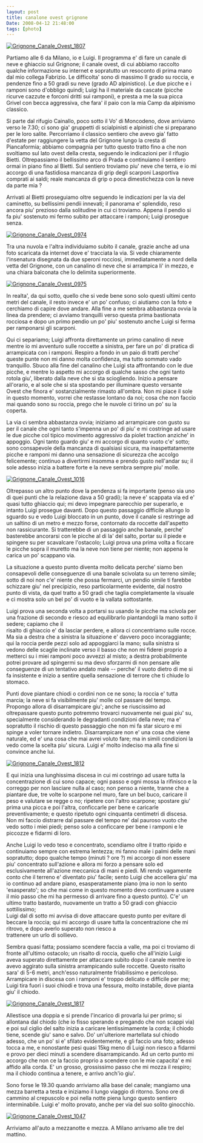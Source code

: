 ```yaml
---
layout: post
title: canalone ovest grignone
Date: 2008-04-12 21:48:00
tags: [photo]
---
```

 

[![Grignone_Canale_Ovest_1807](http://farm4.static.flickr.com/3284/2407952675_282f41f347.jpg)](http://www.flickr.com/photos/aadm/2407952675/)  
  
Partiamo alle 6 da Milano, io e Luigi. Il programma e' di fare un canale di neve e ghiaccio sul Grignone; il canale ovest, di cui abbiamo raccolto qualche informazione su internet e sopratutto un resoconto di prima mano dal mio collega Fabrizio. Le difficolta' sono di massimo II grado su roccia, e pendenze fino a 50 gradi su neve (grado AD alpinistico). Le due picche e i ramponi sono d'obbligo quindi; Luigi ha il materiale da cascate (picche ricurve cazzute e forconi dritti sui ramponi), e presta a me la sua picca Grivel con becca aggressiva, che fara' il paio con la mia Camp da alpinismo classico.  
  
Si parte dal rifugio Cainallo, poco sotto il Vo' di Moncodeno, dove arriviamo verso le 7.30; ci sono gia' gruppetti di scialpinisti e alpinisti che si preparano per le loro salite. Percorriamo il classico sentiero che avevo gia' fatto d'estate per raggiungere la vetta del Grignone lungo la cresta di Piancaformia; abbiamo compagnia per tutto questo tratto fino a che non svoltiamo sul lato ovest della cresta, seguendo le indicazioni per il rifugio Bietti. Oltrepassiamo il bellissimo arco di Prada e continuiamo il sentiero ormai in piano fino al Bietti. Sul sentiero troviamo piu' neve che terra, e io mi accorgo di una fastidiosa mancanza di grip degli scarponi Lasportiva comprati ai saldi; reale mancanza di grip o poca dimestichezza con la neve da parte mia ?  
  
Arrivati al Bietti proseguiamo oltre seguendo le indicazioni per la via del caminetto, su bellissimi pendii innevati; il panorama e' splendido, reso ancora piu' prezioso dalla solitudine in cui ci troviamo. Appena il pendio si fa piu' sostenuto mi fermo subito per attaccare i ramponi; Luigi prosegue senza.  
  
[![Grignone_Canale_Ovest_0974](http://farm3.static.flickr.com/2328/2408759916_430b70dddd.jpg)](http://www.flickr.com/photos/aadm/2408759916/)  
  
Tra una nuvola e l'altra individuiamo subito il canale, grazie anche ad una foto scaricata da internet dove e' tracciata la via. Si vede chiaramente l'insenatura disegnata da due speroni rocciosi, immediatamente a nord della vetta del Grignone, con un canalino di neve che si arrampica li' in mezzo, e una chiara balconata che lo delimita superiormente.  
  
[![Grignone_Canale_Ovest_0975](http://farm3.static.flickr.com/2203/2408760392_09ecc49bc1.jpg)](http://www.flickr.com/photos/aadm/2408760392/)  
  
In realta', da qui sotto, quello che si vede bene sono solo questi ultimi cento metri del canale, il resto invece e' un po' confuso; ci aiutiamo con la foto e cerchiamo di capire dove andare. Alla fine a me sembra abbastanza ovvia la linea da prendere; ci avviamo tranquilli verso questa prima bastionata rocciosa e dopo un primo pendio un po' piu' sostenuto anche Luigi si ferma per ramponarsi gli scarponi.  
  
Qui ci separiamo; Luigi affronta direttamente un primo canalino di neve mentre io mi avventuro sulle roccette a sinistra, per fare un po' di pratica di arrampicata con i ramponi. Respiro a fondo in un paio di tratti perche' queste punte non mi danno molta confidenza, ma tutto sommato vado tranquillo. Sbuco alla fine del canalino che Luigi sta affrontando con le due picche, e mentre lo aspetto mi accorgo di qualche sasso che ogni tanto rotola giu', liberato dalla neve che si sta sciogliendo. Inizio a pensare all'orario, e al sole che si sta spostando per illuminare questo versante Ovest che finora e' sostanzialmente rimasto all'ombra. Non mi piace il sole in questo momento, vorrei che restasse lontano da noi; cosa che non faccio mai quando sono su roccia, prego che le nuvole ci tirino un po' su la coperta.  
  
La via ci sembra abbastanza ovvia; iniziamo ad arrampicare con gusto su per il canale che ogni tanto s'impenna un po' di piu' e mi costringe ad usare le due picche col tipico movimento aggressivo da piolet traction anziche' in appoggio. Ogni tanto guardo giu' e mi accorgo di quanto vuoto c'e' sotto; sono consapevole della mancanza di qualsiasi sicura, ma inaspettatamente picche e ramponi mi danno una sensazione di sicurezza che accolgo felicemente; continuo a divertirmi insomma e prendo gusto nell'andar su; il sole adesso inizia a battere forte e la neve sembra sempre piu' molle.  
  
[![Grignone_Canale_Ovest_1016](http://farm3.static.flickr.com/2143/2408770686_233e9bb78a.jpg)](http://www.flickr.com/photos/aadm/2408770686/)  
  
Oltrepasso un altro punto dove la pendenza si fa importante (penso sia uno di quei punti che la relazione dava a 50 gradi); la neve e' scappata via ed e' quasi tutto ghiaccio qui; mi devo impegnare parecchio per superarlo, e intanto Luigi prosegue davanti. Dopo questo passaggio difficile allungo lo sguardo su e vedo Luigi bloccato in un punto, dove il canale si restringe ad un saltino di un metro e mezzo forse, contornato da roccette dall'aspetto non rassicurante. Si tratterebbe di un passaggio anche banale, perche' basterebbe ancorarsi con le picche al di la' del salto, portar su il piede e spingere su per scavalcare l'ostacolo; Luigi prova una prima volta a ficcare le picche sopra il muretto ma la neve non tiene per niente; non appena le carica un po' scappano via.  
  
La situazione a questo punto diventa molto delicata perche' siamo ben consapevoli delle conseguenze di una banale scivolata su un terreno simile; sotto di noi non c'e' niente che possa fermarci, un pendio simile ti farebbe schizzare giu' nel precipizio, reso particolarmente evidente, dal nostro punto di vista, da quel tratto a 50 gradi che taglia completamente la visuale e ci mostra solo un bel po' di vuoto e la vallata sottostante.

Luigi prova una seconda volta a portarsi su usando le picche ma scivola per una frazione di secondo e riesco ad equilibrarlo piantandogli la mano sotto il sedere; capiamo che il  
risalto di ghiaccio e' da lasciar perdere, e allora ci concentriamo sulle rocce. Ma sia a destra che a sinistra la situazione e' davvero poco incoraggiante; qui la roccia perde pezzi solo ad appoggiarci la mano; sulla sinistra si vedono delle scaglie inclinate verso il basso che non mi fiderei proprio a metterci su i miei ramponi poco avvezzi al misto; a destra probabilmente potrei provare ad spingermi su ma devo sforzarmi di non pensare alle conseguenze di un tentativo andato male -- perche' il vuoto dietro di me si fa insistente e inizio a sentire quella sensazione di terrore che ti chiude lo stomaco.  
  
Punti dove piantare chiodi o cordini non ce ne sono; la roccia e' tutta marcia; la neve si fa visibilmente piu' molle col passare del tempo. Propongo allora di disarrampicare giu'; anche se riuscissimo ad oltrepassare questo punto potremmo trovarci nuovamente nei guai piu' su, specialmente considerando le degradanti condizioni della neve; ma e' sopratutto il rischio di questo passaggio che non mi fa star sicuro e mi spinge a voler tornare indietro. Disarrampicare non e' una cosa che viene naturale, ed e' una cosa che mai avrei voluto fare; ma in simili condizioni la vedo come la scelta piu' sicura. Luigi e' molto indeciso ma alla fine si convince anche lui.  
  
[![Grignone_Canale_Ovest_1812](http://farm3.static.flickr.com/2260/2408789244_84ac1153fb.jpg)](http://www.flickr.com/photos/aadm/2408789244/)  
  
E qui inizia una lunghissima discesa in cui mi costringo ad usare tutta la concentrazione di cui sono capace; ogni passo e ogni mossa la rifinisco e la correggo per non lasciare nulla al caso; non penso a niente, tranne che a piantare due, tre volte lo scarpone nel muro, fare un bel buco, caricare il peso e valutare se regge o no; ripetere con l'altro scarpone; spostare giu' prima una picca e poi l'altra, conficcarle per bene e caricarle preventivamente; e questo ripetuto ogni cinquanta centimetri di discesa. Non mi faccio distrarre dal passare del tempo ne' dal pauroso vuoto che vedo sotto i miei piedi; penso solo a conficcare per bene i ramponi e le piccozze e fidarmi di loro.

Anche Luigi lo vedo teso e concentrato, scendiamo oltre il tratto ripido e continuiamo sempre con estrema lentezza; mi fanno male i palmi delle mani sopratutto; dopo qualche tempo (minuti ? ore ?) mi accorgo di non essere piu' concentrato sull'azione e allora mi forzo a pensare solo ed esclusivamente all'azione meccanica di mani e piedi. Mi rendo vagamente conto che il terreno e' diventato piu' facile; sento Luigi che accellera giu' ma io continuo ad andare piano, esasperatamente piano (ma io non lo sento 'esasperato'; so che mai come in questo momento devo continuare a usare il mio passo che mi ha permesso di arrivare fino a questo punto). C'e' un ultimo tratto bastardo, nuovamente un tratto a 50 gradi con ghiaccio sottilissimo;  
Luigi dal di sotto mi avvisa di dove attaccare questo punto per evitare di beccare la roccia; qui mi accorgo di usare tutta la concentrazione che mi ritrovo, e dopo averlo superato non riesco a  
trattenere un urlo di sollievo.  
  
Sembra quasi fatta; possiamo scendere faccia a valle, ma poi ci troviamo di fronte all'ultimo ostacolo; un risalto di roccia, quello che all'inizio Luigi aveva superato direttamente per attaccare subito dopo il canale mentre io avevo aggirato sulla sinistra arrampicando sulle roccette. Questo risalto sara' di 5-6 metri, anch'esso naturalmente friabilissimo e pericoloso. Arrampicare in discesa con i ramponi e' troppo delicato e difficile per me; Luigi tira fuori i suoi chiodi e trova una fessura, molto instabile, dove pianta giu' il chiodo.  
  
[![Grignone_Canale_Ovest_1817](http://farm3.static.flickr.com/2068/2408790622_caa12b78de.jpg)](http://www.flickr.com/photos/aadm/2408790622/)  
  
Allestisce una doppia e si prende l'incarico di provarla lui per primo; si allontana dal chiodo (che io fisso sperando e pregando che non scappi via) e poi sul ciglio del salto inizia a caricare lentissimamente la corda; il chiodo tiene, scende giu' sano e salvo. Do' un'ulteriore martellata sul chiodo adesso, che un po' si e' sfilato evidentemente, e gli faccio una foto; adesso tocca a me, e nonostante pesi quasi 15kg meno di Luigi non riesco a fidarmi e provo per dieci minuti a scendere disarrampicando. Ad un certo punto mi accorgo che non ce la faccio proprio a scendere con le mie capacita' e mi affido alla corda. E' un grosso, grossissimo passo che mi mozza il respiro; ma il chiodo continua a tenere, e arrivo anch'io giu'.  
  
Sono forse le 19.30 quando arriviamo alla base del canale; mangiamo una mezza barretta a testa e iniziamo il lungo viaggio di ritorno. Sono ore di cammino al crepuscolo e poi nella notte piena lungo questo sentiero interminabile. Luigi e' molto provato, anche per via del suo solito ginocchio.  
  
[![Grignone_Canale_Ovest_1047](http://farm4.static.flickr.com/3096/2407944227_4fabf0a6b0.jpg)](http://www.flickr.com/photos/aadm/2407944227/)  
  
Arriviamo all'auto a mezzanotte e mezza. A Milano arrivamo alle tre del mattino. 
